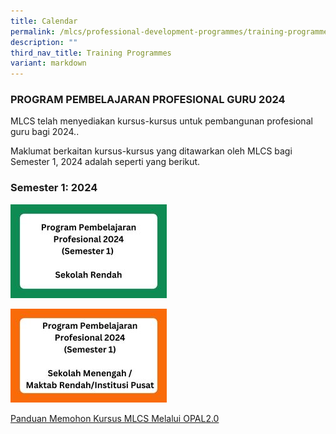 ```yaml
---
title: Calendar
permalink: /mlcs/professional-development-programmes/training-programmes/calendar/
description: ""
third_nav_title: Training Programmes
variant: markdown
---
```

### **PROGRAM PEMBELAJARAN PROFESIONAL GURU 2024**

MLCS telah menyediakan kursus-kursus untuk pembangunan profesional guru bagi 2024..

Maklumat berkaitan kursus-kursus yang ditawarkan oleh MLCS bagi Semester 1, 2024 adalah seperti yang berikut.


### **Semester 1: 2024**

<p><a href="/files/MLCS_PD_2024__Semester_1____Objektif___Sinopsis__Rendah_.pdf">			
		<!--Comment: Image name and image location---> <img src="/images/001_kursus_sekolah_rendah.jpg" alt="Sekolah Rendah"></a>

</p><p><a href="/files/MLCS_PD_2024__Semester_1____Objektif___Sinopsis__MenMR___IP_.pdf">			
		<!--Comment: Image name and image location---> <img src="/images/001_kursus_sekolah_menengah.jpg" alt="Sekolah Menengah"></a>
		

</p>

 [Panduan Memohon Kursus MLCS Melalui OPAL2.0](/files/5-panduan-memohon-kursus-mlcs-melalui-portal-opal-2-0%20.pdf)